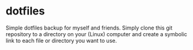 dotfiles
========

Simple dotfiles backup for myself and friends. Simply clone this git repository to a directory on your (Linux) computer and create a symbolic link to each file or directory you want to use.
